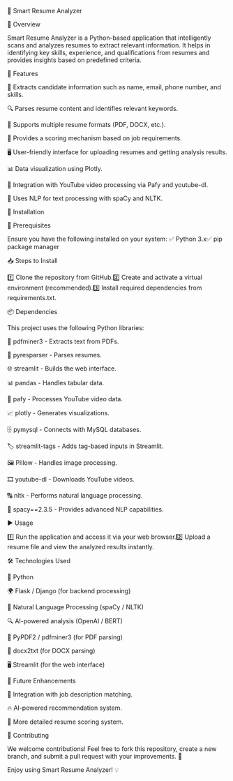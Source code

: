 🚀 Smart Resume Analyzer

📝 Overview

Smart Resume Analyzer is a Python-based application that intelligently scans and analyzes resumes to extract relevant information. It helps in identifying key skills, experience, and qualifications from resumes and provides insights based on predefined criteria.

🌟 Features

📄 Extracts candidate information such as name, email, phone number, and skills.

🔍 Parses resume content and identifies relevant keywords.

📂 Supports multiple resume formats (PDF, DOCX, etc.).

🎯 Provides a scoring mechanism based on job requirements.

🖥️ User-friendly interface for uploading resumes and getting analysis results.

📊 Data visualization using Plotly.

🎥 Integration with YouTube video processing via Pafy and youtube-dl.

🧠 Uses NLP for text processing with spaCy and NLTK.

🔧 Installation

📌 Prerequisites

Ensure you have the following installed on your system:
✅ Python 3.x✅ pip package manager

📥 Steps to Install

1️⃣ Clone the repository from GitHub.2️⃣ Create and activate a virtual environment (recommended).3️⃣ Install required dependencies from requirements.txt.

📦 Dependencies

This project uses the following Python libraries:

📝 pdfminer3 - Extracts text from PDFs.

📄 pyresparser - Parses resumes.

🌐 streamlit - Builds the web interface.

📊 pandas - Handles tabular data.

🎥 pafy - Processes YouTube video data.

📈 plotly - Generates visualizations.

🗄️ pymysql - Connects with MySQL databases.

🏷️ streamlit-tags - Adds tag-based inputs in Streamlit.

🖼️ Pillow - Handles image processing.

🎞️ youtube-dl - Downloads YouTube videos.

🔠 nltk - Performs natural language processing.

🧠 spacy==2.3.5 - Provides advanced NLP capabilities.

▶️ Usage

1️⃣ Run the application and access it via your web browser.2️⃣ Upload a resume file and view the analyzed results instantly.

🛠️ Technologies Used

🐍 Python

🌍 Flask / Django (for backend processing)

🤖 Natural Language Processing (spaCy / NLTK)

🔍 AI-powered analysis (OpenAI / BERT)

📑 PyPDF2 / pdfminer3 (for PDF parsing)

📜 docx2txt (for DOCX parsing)

🖥️ Streamlit (for the web interface)

🚀 Future Enhancements

🤝 Integration with job description matching.

🔥 AI-powered recommendation system.

🎯 More detailed resume scoring system.

🤝 Contributing

We welcome contributions! Feel free to fork this repository, create a new branch, and submit a pull request with your improvements. 🙌

Enjoy using Smart Resume Analyzer! 💡

